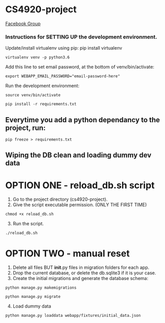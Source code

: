 # CS4920-project

[Facebook Group](https://www.facebook.com/groups/246537335979315/?fref=nf)

### Instructions for SETTING UP the development environment.

Update/install virtualenv using pip: pip install virtualenv
```
virtualenv venv -p python3.6
```
Add this line to set email password, at the bottom of venv/bin/activate:
```
export WEBAPP_EMAIL_PASSWORD="email-password-here"
```
Run the development environment:
```
source venv/bin/activate

pip install -r requirements.txt
```

## Everytime you add a python dependancy to the project, run:
```
pip freeze > requirements.txt
```

## Wiping the DB clean and loading dummy dev data

# OPTION ONE - reload_db.sh script
1. Go to the project directory (cs4920-project).
2. Give the script executable permission. (ONLY THE FIRST TIME)
```
chmod +x reload_db.sh
```
3. Run the script.
```
./reload_db.sh
```

# OPTION TWO - manual reset
1. Delete all files BUT __init__.py files in migration folders for each app.
2. Drop the current database, or delete the db.sqlite3 if it is your case.
3. Create the initial migrations and generate the database schema:
```
python manage.py makemigrations

python manage.py migrate
```
4. Load dummy data
```
python manage.py loaddata webapp/fixtures/initial_data.json
```
